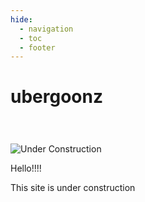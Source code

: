 ```yaml
---
hide:
  - navigation
  - toc
  - footer
---
```


# ubergoonz

<marquee behavior="scroll" direction="left" style="color: red; font-size: 1.5em;">
  🚧 This site is under construction! 🚧
</marquee>

![Under Construction](https://media.giphy.com/media/3o7abKhOpu0NwenH3O/giphy.gif)

Hello!!!!

This site is under construction

